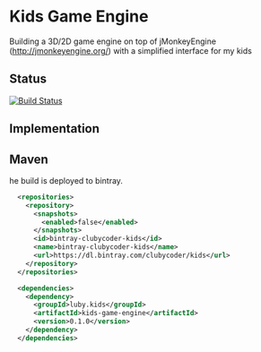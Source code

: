 # Kids Game Engine

Building a 3D/2D game engine on top of jMonkeyEngine (http://jmonkeyengine.org/) with a simplified interface for my kids

## Status

[![Build Status](https://travis-ci.org/clubycoder/kids-game-engine.svg?branch=master)](https://travis-ci.org/clubycoder/kids-game-engine)

## Implementation

## Maven

he build is deployed to bintray.

```xml
  <repositories>
    <repository>
      <snapshots>
        <enabled>false</enabled>
      </snapshots>
      <id>bintray-clubycoder-kids</id>
      <name>bintray-clubycoder-kids</name>
      <url>https://dl.bintray.com/clubycoder/kids</url>
    </repository>
  </repositories>
```
```xml
  <dependencies>
    <dependency>
      <groupId>luby.kids</groupId>
      <artifactId>kids-game-engine</artifactId>
      <version>0.1.0</version>
    </dependency>
  </dependencies>